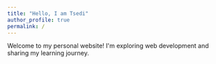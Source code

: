 ```yaml
---
title: "Hello, I am Tsedi"
author_profile: true
permalink: /
---
```


Welcome to my personal website! I'm exploring web development and sharing my learning journey.
